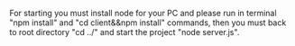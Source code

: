 For starting you must install node for your PC and please run in terminal "npm install" and "cd client&&npm install" commands, then you must back to root directory "cd ../" and start the project "node server.js".
